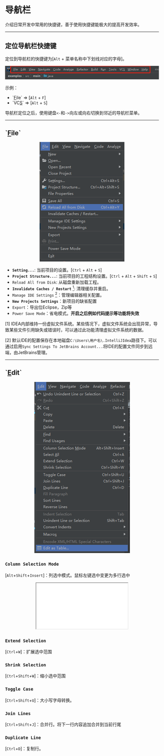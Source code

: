 # 导航栏

介绍日常开发中常用的快捷键，善于使用快捷键能极大的提高开发效率。

---
## 定位导航栏快捷键

定位到导航栏的快捷键为[`Alt` + 菜单名称中下划线对应的字母]。

<div align="center"><img src="../../images/100_0.png" alt="图1"/></div>

示例：
* \`<u>F</u>ile\` => [`Alt` + `F`]
* \`VC<u>S</u>\` => [`Alt` + `S`]

导航栏定位之后，使用键盘`<-`和`->`向左或向右切换到邻近的导航栏菜单。


---
## \`<u>F</u>ile\`

<div align="center"><img src="../../images/100_1.png" alt="图1"/></div>

* **`Setting...`**: 当前项目的设置。[`Ctrl` + `Alt` + `S`]
* **`Project Structure...`**: 当前项目的工程结构设置。[`Ctrl` + `Alt` + `Shift` + `S`]
* `Reload All from Disk`: 从磁盘重新加载工程。
* **`Invalidate Caches / Restart`** [<sup>1</sup>](#refer-anchar-1): 清理缓存并重启。
* `Manage IDE Settings` [<sup>2</sup>](#refer-anchar-1)：管理编辑器相关配置。
* **`New Projects Settings`**：新项目的缺省配置
* `Export`：导出位Eclipse，Zip等
* `Power Save Mode`：省电模式。**开启之后例如代码提示等功能将失效**


<div id="refer-anchar-1"></div>
[1] IDEA内部维持一份虚拟文件系统。某些情况下，虚拟文件系统会出现异常，导致某些文件引用缺失或错误时，可以通过此功能清理虚拟文件系统的数据。

[2] 默认IDE的配置保存在本地磁盘`C:\Users\用户名\.IntelliJIdea`路径下。可以通过启用`Sync Settings To JetBrains Account...`将IDE的配置文件同步到远端，由JetBrains管理。

---
## \`<u>E</u>dit\`
<div align="center"><img src="../../images/100_2.png" alt="图1"/></div>

### `Column Selection Mode`

[`Alt`+`Shift`+`Insert`]：列选中模式。鼠标左键选中变更为多行选中

<div align="center"><iframe src="../../images/100_3.gif"></iframe></div>


### `Extend Selection`

[`Ctrl`+`W`]：扩展选中范围

### `Shrink Selection`
[`Ctrl`+`Shift`+`W`]：缩小选中范围
### `Toggle Case`
[`Ctrl`+`Shift`+`U`]：大小写字母转换。
### `Join Lines`
[`Ctrl`+`Shift`+`J`]：合并行。将下一行内容追加合并到当前行尾
### `Duplicate Line`
[`Ctrl`+`D`]：复制行。


